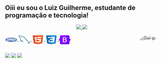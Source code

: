## Oiii eu sou o Luiz Guilherme, estudante de programação e tecnologia!
<div align="center">
  <a href="https://github.com/Guilherme-TI">
  <img height="180em" src="https://github-readme-stats.vercel.app/api?username=Guilherme-TI&show_icons=true&theme=dark&include_all_commits=true&count_private=true"/>
  <img height="150em" src="https://github-readme-stats.vercel.app/api/top-langs/?username=Guilherme-TI&layout=compact&langs_count=7&theme=dark"/>
</div>
<div style="display: inline_block"><br>
  <img align="center" alt="Gui-PHP" height="30" width="40" src="https://raw.githubusercontent.com/devicons/devicon/master/icons/php/php-plain.svg">
  <img align="center" alt="Gui-Sql" height="30" width="40" src="https://raw.githubusercontent.com/devicons/devicon/master/icons/mysql/mysql-plain.svg">
  <img align="center" alt="Gui-HTML" height="30" width="40" src="https://raw.githubusercontent.com/devicons/devicon/master/icons/html5/html5-original.svg">
  <img align="center" alt="Gui-CSS" height="30" width="40" src="https://raw.githubusercontent.com/devicons/devicon/master/icons/css3/css3-original.svg">
  <img align="center" alt="Gui-Bootstrap" height="30" width="40" src="https://raw.githubusercontent.com/devicons/devicon/master/icons/bootstrap/bootstrap-original.svg">
  <img align="right" alt="Gui-pic" height="150" style="border-radius:50px;" src="https://64.media.tumblr.com/a74e468780afd7f531ef9a7e025630b5/05cb5cf669d3b73d-b9/s640x960/93b0b3d71540e84f872f19ef2dcbcd116d6daa07.jpg">
</div>
  
  ##
 
<div> 
  <a href="https://wa.me/qr/5CHA6KWMF76CO1" target="_blank"><img src="https://img.shields.io/badge/Whatsapp-darkgreen?style=for-the-badge&logo=whatsapp&logoColor=white" target="_blank"></a>
 <a href="https://discord.gg/QgHZqFVaYg" target="_blank"><img src="https://img.shields.io/badge/Discord-7289DA?style=for-the-badge&logo=discord&logoColor=white" target="_blank"></a> 
  <a href="https://www.linkedin.com/in/luiz-guilherme-248649226/" target="_blank"><img src="https://img.shields.io/badge/-LinkedIn-%230077B5?style=for-the-badge&logo=linkedin&logoColor=white" target="_blank"></a> 
 
</div>
